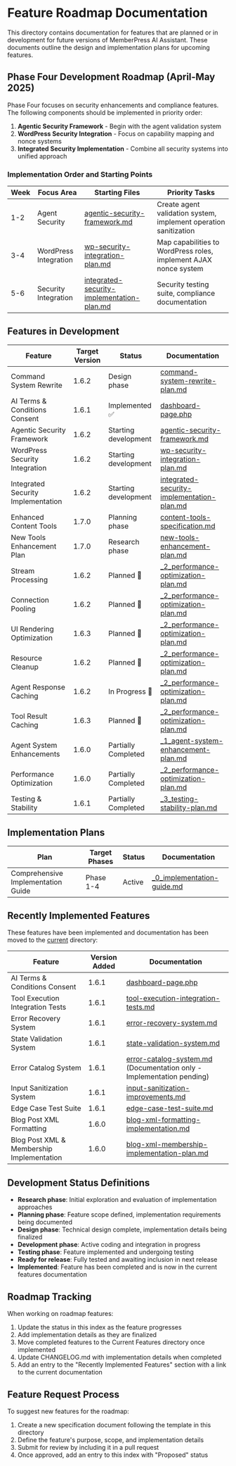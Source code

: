 # Feature Roadmap Documentation

This directory contains documentation for features that are planned or in development for future versions of MemberPress AI Assistant. These documents outline the design and implementation plans for upcoming features.

## Phase Four Development Roadmap (April-May 2025)

Phase Four focuses on security enhancements and compliance features. The following components should be implemented in priority order:

1. **Agentic Security Framework** - Begin with the agent validation system
2. **WordPress Security Integration** - Focus on capability mapping and nonce systems  
3. **Integrated Security Implementation** - Combine all security systems into unified approach

### Implementation Order and Starting Points

| Week | Focus Area | Starting Files | Priority Tasks |
|------|------------|----------------|----------------|
| 1-2 | Agent Security | [agentic-security-framework.md](agentic-security-framework.md) | Create agent validation system, implement operation sanitization |
| 3-4 | WordPress Integration | [wp-security-integration-plan.md](wp-security-integration-plan.md) | Map capabilities to WordPress roles, implement AJAX nonce system |
| 5-6 | Security Integration | [integrated-security-implementation-plan.md](integrated-security-implementation-plan.md) | Security testing suite, compliance documentation |

## Features in Development

| Feature | Target Version | Status | Documentation |
|---------|---------------|--------|--------------|
| Command System Rewrite | 1.6.2 | Design phase | [command-system-rewrite-plan.md](../current/feature-plans/command-system-rewrite-plan.md) |
| AI Terms & Conditions Consent | 1.6.1 | Implemented ✅ | [dashboard-page.php](../../../includes/dashboard-page.php) |
| Agentic Security Framework | 1.6.2 | Starting development | [agentic-security-framework.md](agentic-security-framework.md) |
| WordPress Security Integration | 1.6.2 | Starting development | [wp-security-integration-plan.md](wp-security-integration-plan.md) |
| Integrated Security Implementation | 1.6.2 | Starting development | [integrated-security-implementation-plan.md](integrated-security-implementation-plan.md) |
| Enhanced Content Tools | 1.7.0 | Planning phase | [content-tools-specification.md](content-tools-specification.md) |
| New Tools Enhancement Plan | 1.7.0 | Research phase | [new-tools-enhancement-plan.md](new-tools-enhancement-plan.md) |
| Stream Processing | 1.6.2 | Planned 🔮 | [_2_performance-optimization-plan.md](./_2_performance-optimization-plan.md#12-stream-processing-) |
| Connection Pooling | 1.6.2 | Planned 🔮 | [_2_performance-optimization-plan.md](./_2_performance-optimization-plan.md#13-connection-pooling-) |
| UI Rendering Optimization | 1.6.3 | Planned 🔮 | [_2_performance-optimization-plan.md](./_2_performance-optimization-plan.md#32-ui-rendering-optimization-) |
| Resource Cleanup | 1.6.2 | Planned 🔮 | [_2_performance-optimization-plan.md](./_2_performance-optimization-plan.md#22-resource-cleanup-) |
| Agent Response Caching | 1.6.2 | In Progress 🚧 | [_2_performance-optimization-plan.md](./_2_performance-optimization-plan.md#52-agent-response-caching-) |
| Tool Result Caching | 1.6.3 | Planned 🔮 | [_2_performance-optimization-plan.md](./_2_performance-optimization-plan.md#53-tool-result-caching-) |
| Agent System Enhancements | 1.6.0 | Partially Completed | [_1_agent-system-enhancement-plan.md](./_1_agent-system-enhancement-plan.md) |
| Performance Optimization | 1.6.0 | Partially Completed | [_2_performance-optimization-plan.md](./_2_performance-optimization-plan.md) |
| Testing & Stability | 1.6.1 | Partially Completed | [_3_testing-stability-plan.md](./_3_testing-stability-plan.md) |

## Implementation Plans

| Plan | Target Phases | Status | Documentation |
|------|--------------|--------|--------------|
| Comprehensive Implementation Guide | Phase 1-4 | Active | [_0_implementation-guide.md](./_0_implementation-guide.md) |

## Recently Implemented Features

These features have been implemented and documentation has been moved to the [current](../current/) directory:

| Feature | Version Added | Documentation |
|---------|--------------|--------------|
| AI Terms & Conditions Consent | 1.6.1 | [dashboard-page.php](../../../includes/dashboard-page.php) |
| Tool Execution Integration Tests | 1.6.1 | [tool-execution-integration-tests.md](../current/test-system/tool-execution-integration-tests.md) |
| Error Recovery System | 1.6.1 | [error-recovery-system.md](../current/error-system/error-recovery-system.md) |
| State Validation System | 1.6.1 | [state-validation-system.md](../current/error-system/state-validation-system.md) |
| Error Catalog System | 1.6.1 | [error-catalog-system.md](../current/error-system/error-catalog-system.md) (Documentation only - Implementation pending) |
| Input Sanitization System | 1.6.1 | [input-sanitization-improvements.md](../current/error-system/input-sanitization-improvements.md) |
| Edge Case Test Suite | 1.6.1 | [edge-case-test-suite.md](../current/test-system/edge-case-test-suite.md) |
| Blog Post XML Formatting | 1.6.0 | [blog-xml-formatting-implementation.md](../current/content-system/blog-xml-formatting-implementation.md) |
| Blog Post XML & Membership Implementation | 1.6.0 | [blog-xml-membership-implementation-plan.md](../current/content-system/blog-xml-membership-implementation-plan.md) |

## Development Status Definitions

- **Research phase**: Initial exploration and evaluation of implementation approaches
- **Planning phase**: Feature scope defined, implementation requirements being documented
- **Design phase**: Technical design complete, implementation details being finalized
- **Development phase**: Active coding and integration in progress
- **Testing phase**: Feature implemented and undergoing testing
- **Ready for release**: Fully tested and awaiting inclusion in next release
- **Implemented**: Feature has been completed and is now in the current features documentation

## Roadmap Tracking

When working on roadmap features:

1. Update the status in this index as the feature progresses
2. Add implementation details as they are finalized
3. Move completed features to the Current Features directory once implemented
4. Update CHANGELOG.md with implementation details when completed
5. Add an entry to the "Recently Implemented Features" section with a link to the current documentation

## Feature Request Process

To suggest new features for the roadmap:

1. Create a new specification document following the template in this directory
2. Define the feature's purpose, scope, and implementation details
3. Submit for review by including it in a pull request
4. Once approved, add an entry to this index with "Proposed" status